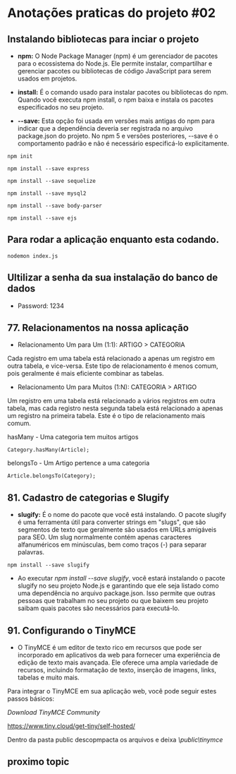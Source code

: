 # Anotações praticas do projeto #02 

## Instalando bibliotecas para inciar o projeto

 * **npm:** O Node Package Manager (npm) é um gerenciador de pacotes para o ecossistema do Node.js. Ele permite instalar, compartilhar e gerenciar pacotes ou bibliotecas de código JavaScript para serem usados em projetos.

 * **install:** É o comando usado para instalar pacotes ou bibliotecas do npm. Quando você executa npm install, o npm baixa e instala os pacotes especificados no seu projeto.

 * **--save:** Esta opção foi usada em versões mais antigas do npm para indicar que a dependência deveria ser registrada no arquivo package.json do projeto. No npm 5 e versões posteriores, --save é o comportamento padrão e não é necessário especificá-lo explicitamente.

~~~ 
npm init

npm install --save express

npm install --save sequelize

npm install --save mysql2

npm install --save body-parser

npm install --save ejs
~~~

## Para rodar a aplicação enquanto esta codando.
~~~
nodemon index.js
~~~

## Ultilizar a senha da sua instalação do banco de dados
* Password: 1234

## 77. Relacionamentos na nossa aplicação

  * Relacionamento Um para Um (1:1): ARTIGO > CATEGORIA

Cada registro em uma tabela está relacionado a apenas um registro em outra tabela, e vice-versa. Este tipo de relacionamento é menos comum, pois geralmente é mais eficiente combinar as tabelas.

  * Relacionamento Um para Muitos (1:N): CATEGORIA > ARTIGO

Um registro em uma tabela está relacionado a vários registros em outra tabela, mas cada registro nesta segunda tabela está relacionado a apenas um registro na primeira tabela. Este é o tipo de relacionamento mais comum.

hasMany - Uma categoria tem muitos artigos
~~~
Category.hasMany(Article);
~~~

belongsTo - Um Artigo pertence a uma categoria
~~~
Article.belongsTo(Category);
~~~

## 81. Cadastro de categorias e Slugify

 * **slugify:** É o nome do pacote que você está instalando. O pacote slugify é uma ferramenta útil para converter strings em "slugs", que são segmentos de texto que geralmente são usados em URLs amigáveis para SEO. Um slug normalmente contém apenas caracteres alfanuméricos em minúsculas, bem como traços (-) para separar palavras.

~~~ 
npm install --save slugify
~~~

 * Ao executar *npm install --save slugify*, você estará instalando o pacote slugify no seu projeto Node.js e garantindo que ele seja listado como uma dependência no arquivo package.json. Isso permite que outras pessoas que trabalham no seu projeto ou que baixem seu projeto saibam quais pacotes são necessários para executá-lo.

 ## 91. Configurando o TinyMCE

  * O TinyMCE é um editor de texto rico em recursos que pode ser incorporado em aplicativos da web para fornecer uma experiência de edição de texto mais avançada. Ele oferece uma ampla variedade de recursos, incluindo formatação de texto, inserção de imagens, links, tabelas e muito mais.

Para integrar o TinyMCE em sua aplicação web, você pode seguir estes passos básicos:

*Download TinyMCE Community*

https://www.tiny.cloud/get-tiny/self-hosted/

Dentro da pasta public descopmpacta os arquivos e deixa *\public\tinymce*

 ## proximo topic